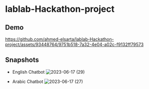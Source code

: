 # lablab-Hackathon-project

## Demo
https://github.com/ahmed-elsarta/lablab-Hackathon-project/assets/93448764/9751b518-7a32-4e04-a02c-f9132ff79573

## Snapshots

- English Chatbot
![2023-06-17 (29)](https://github.com/ahmed-elsarta/lablab-Hackathon-project/assets/93448764/0350a43f-951e-4e4f-9113-9e83ffdf7919)

- Arabic Chatbot
![2023-06-17 (27)](https://github.com/ahmed-elsarta/lablab-Hackathon-project/assets/93448764/b162a6bd-022c-4b51-a3da-3d001cb2869c)
